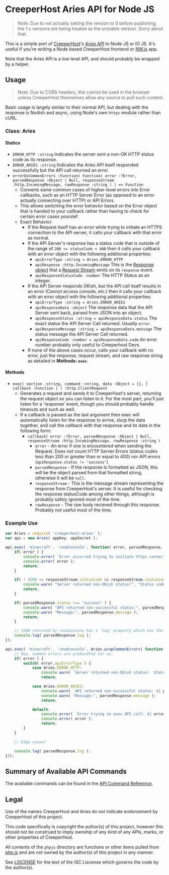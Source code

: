 CreeperHost Aries API for Node JS
=================================

> Note: Due to not actually setting the version to 0 before publishing, the 1.x versions are being treated as the unstable version.  Sorry about that.

This is a simple port of [CreeperHost][1]'s [Aries API][2] to Node JS or IO JS.  It's useful if you're writing a Node based CreeperHost frontend or [NW.js][4] app.

Note that the Aries API is a low level API, and should probably be wrapped by a helper.



Usage
-----

> Note: Due to CORS headers, this cannot be used in the browser unless CreeperHost themselves allow any source to pull such content.

Basic usage is largely similar to their normal API, but dealing with the response is Nodish and async, using Node's own `https` module rather than cURL.

### Class: Aries

#### Statics

- `ERROR_HTTP :string` Indicates the server sent a non-OK HTTP status code as its response.
- `ERROR_ARIES :string` Indicates the Aries API itself responded successfully but the API call returned an error.
- `errorOnCommonErrors :Function( Function( error :?Error, parsedResponse :Object | Null, responseStream :http.IncomingMessage, rawResponse :string ) ) => Function`
	- Converts some common cases of higher-level errors into Error callbacks, such as an HTTP Server Error (as opposed to an error actually connecting over HTTP) or API Errors.
	- This allows switching the error behavior based on the Error object that is handed to your callback rather than having to check for certain error cases yourslef.
	- Exact Behavior:
		- If the Request itself has an error while trying to initiate an HTTPS connection to the API server, it calls your callback with that error as normal.
		- If the API Server's response has a status code that is outside of the range of `200 <= statusCode < 400` then it calls your callback with an error object with the following additional properties:
			- `apiErrorType :string = Aries.ERROR_HTTP`
			- `apiResponse :http.IncomingMessage` This is the [Response object][node response] that a [Request Stream][node request] emits on its `response` event.
			- `apiResponseStatusCode :number` The HTTP Status as an integer.
		- If the API Server responds OKish, but the API call itself results in an error (Cannot access console, etc.) then it calls your callback with an error object with the following additional properties:
			- `apiErrorType :string = Aries.ERROR_ARIES`
			- `apiResponseData :object` The response data that the API Server sent back, parsed from JSON into an object.
			- `apiResponseStatus :string = apiResponseData.status` The exact status the API Server Call returned.  Usually `error`.
			- `apiResponseMessage :string = apiResponseData.message` The status message the API Server Call returned.
			- `apiResponseCode :number = apiResponseData.code` An error number probably only useful to Creeperhost Devs.
		- If none of the above cases occur, calls your callback with no error, just the response, request stream, and raw response string as detailed in __Methods: `exec`__.

#### Methods

- `exec( section :string, command :string, data :Object = {}, [ callback :Function ] ) :http.ClientRequest`
	- Generates a request and sends it to CreeperHost's server, returning the request object so you can listen to it.  For the most part, you'll just listen for a 'response' event, though you should probably handle timeouts and such as well.
	- If a callback is passed as the last argument then exec will automatically listen for the response to arrive, slurp the data together, and call the callback with that response and its data in the following form:
		- `callback( error :?Error, parsedResponse :Object | Null, responseStream :http.IncomingMessage, rawResponse :string )`
			- `error` - An error if one is encountered when sending the Request.  Does not count HTTP Server Errors (status codes less than 200 or greater than or equal to 400) nor API errors (`apiResponse.status != 'success'`)
			- `parsedResponse` - If the response is formatted as JSON, this will be the object parsed from that formatted string, otherwise it will be `null`.
			- `responseStream` - This is the message stream representing the response from CreeperHost's server.  It is useful for checking the response statusCode among other things, although is probably safely ignored most of the time.
			- `rawResponse` - The raw body recieved through this response.  Probably not useful most of the time.

### Example Use

```js
var Aries = require( 'creeperhost-aries' );
var api = new Aries( appKey, appSecret );

api.exec( 'minecraft', 'readconsole', function( error, parsedResponse, responseStream, rawResponse ) {
	if( error ) {
		console.error( `Error occurred trying to initiate https connection: ${ error.message }` );
		console.error( error );
		return;
	}

	if( ! (200 <= responseStream.statusCode && responseStream.statusCode < 400) ) {
		console.warn( "Server returned non-OKish status!", "Status code was", responseStream.statusCode );
		return;
	}

	if( parsedResponse.status !== "success" ) {
		console.warn( "API returned non-successful status:", parsedResponse.status );
		console.warn( "Message:", parsedResponse.message );
		return;
	}

	// JSON returned by readconsole has a 'log' property which has the current console log.
	console.log( parsedResponse.log );
});

api.exec( 'minecraft', 'readconsole', Aries.wrapCommonErrors( function( error, parsedResponse, responseStream, rawResponse ) {
	// Now, common errors are prebundled for us.
	if( error ) {
		switch( error.apiErrorType ) {
			case Aries.ERROR_HTTP:
				console.warn( `Server returned non-OKish status!  Status code was ${ responseStream.statusCode }` );
				return;

			case Aries.ERROR_ARIES:
				console.warn( `API returned non-successful status: ${ parsedResponse.status }` );
				console.warn( "Message:", parsedResponse.message );
				return;

			default:
				console.error( `Error trying to exec API call: ${ error.message }` );
				console.error( error );
				return;
		}
	}

	// Edge cases?

	console.log( parsedResponse.log );
}));
```



Summary of Available API Commands
---------------------------------

The available commands can be found in the [API Command Reference](API_COMMAND_REFERENCE.md).



Legal
-----

Use of the names CreeperHost and Aries do not indicate endorsement by CreeperHost of this project.

This code specifically is copyright the author(s) of this project, however this should not be construed to imply ownship of any kind of any APIs, marks, or other properties of CreeperHost.

All contents of the `phpjs` directory are functions or other items pulled from [php.js][3] and are not owned by the author(s) of this project in any manner.

See [LISCENSE](LISCENSE) for the text of the ISC Liscense which governs the code by the author(s).



[1]: http://www.creeperhost.net/
[2]: https://github.com/lesander/creeperhost-api
[3]: http://phpjs.org/
[4]: https://github.com/nwjs/nw.js/
[php example]: https://cp.creeperhost.net/Aries/
[ch wiki]: http://wiki.creeperlabs.com/index.php/ElasticCreeper_API
[node response]: https://nodejs.org/api/http.html#http_class_http_incomingmessage
[node request]: https://nodejs.org/api/http.html#http_class_http_clientrequest
